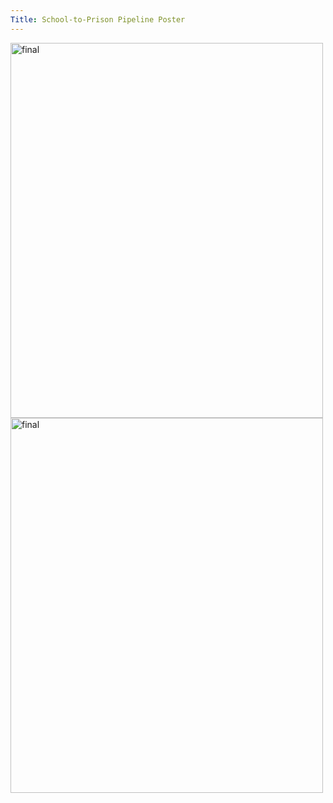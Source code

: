 ```yaml
---
Title: School-to-Prison Pipeline Poster  
---
```

<div class="image-container">
       <img src="alaa-blog/img/FINAL.pdf" alt="final" style="width:500px;height:600px;">
        <img src="alaa-blog/img/opossum.jpg" alt="final" style="width:500px;height:600px;">
